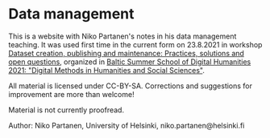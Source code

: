 # Data management

This is a website with Niko Partanen's notes in his data management teaching. It was used first time in the current form on 23.8.2021 in workshop [Dataset creation, publishing and maintenance: Practices, solutions and open questions](https://www.nlib.ee/et/digital-humanities-tallinn-2021-workshops), organized in [Baltic Summer School of Digital Humanities 2021: "Digital Methods in Humanities and Social Sciences"](https://www.nlib.ee/et/digital-humanities-tallinn-2021). 

All material is licensed under CC-BY-SA. Corrections and suggestions for improvement are more than welcome!

Material is not currently proofread.

Author: Niko Partanen, University of Helsinki, niko.partanen\@helsinki.fi
